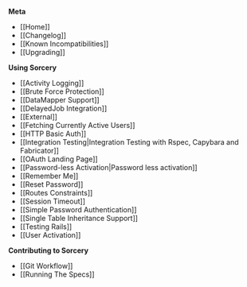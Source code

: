 **Meta**
* [[Home]]
* [[Changelog]]
* [[Known Incompatibilities]]
* [[Upgrading]]

**Using Sorcery**
* [[Activity Logging]]
* [[Brute Force Protection]]
* [[DataMapper Support]]
* [[DelayedJob Integration]]
* [[External]]
* [[Fetching Currently Active Users]]
* [[HTTP Basic Auth]]
* [[Integration Testing|Integration Testing with Rspec, Capybara and Fabricator]]
* [[OAuth Landing Page]]
* [[Password-less Activation|Password less activation]]
* [[Remember Me]]
* [[Reset Password]]
* [[Routes Constraints]]
* [[Session Timeout]]
* [[Simple Password Authentication]]
* [[Single Table Inheritance Support]]
* [[Testing Rails]]
* [[User Activation]]

**Contributing to Sorcery**
* [[Git Workflow]]
* [[Running The Specs]]
